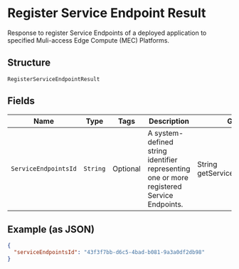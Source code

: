
# Register Service Endpoint Result

Response to register Service Endpoints of a deployed application to specified Muli-access Edge Compute (MEC) Platforms.

## Structure

`RegisterServiceEndpointResult`

## Fields

| Name | Type | Tags | Description | Getter | Setter |
|  --- | --- | --- | --- | --- | --- |
| `ServiceEndpointsId` | `String` | Optional | A system-defined string identifier representing one or more registered Service Endpoints. | String getServiceEndpointsId() | setServiceEndpointsId(String serviceEndpointsId) |

## Example (as JSON)

```json
{
  "serviceEndpointsId": "43f3f7bb-d6c5-4bad-b081-9a3a0df2db98"
}
```


